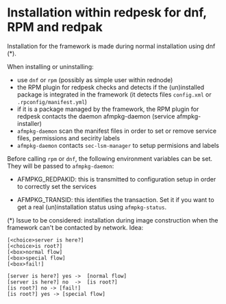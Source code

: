 # Installation within redpesk for dnf, RPM and redpak

Installation for the framework is made during normal
installation using dnf (*).

When installing or uninstalling:
* use `dnf` or `rpm` (possibly as simple user within rednode)
* the RPM plugin for redpesk checks and detects if the (un)installed
  package is integrated in the framework (it detects files
  `config.xml` or `.rpconfig/manifest.yml`)
* if it is a package managed by the framework, the RPM plugin for
  redpesk contacts the daemon afmpkg-daemon (service afmpkg-installer)
* `afmpkg-daemon` scan the manifest files in order to set or remove
  service files, permissions and secirity labels
* `afmpkg-daemon` contacts `sec-lsm-manager` to setup permisions
  and labels

Before calling `rpm` or `dnf`, the following environment variables
can be set. They will be passed to `afmpkg-daemon`:

* AFMPKG_REDPAKID: this is transmitted to configuration setup in order
  to correctly set the services

* AFMPKG_TRANSID: this identifies the transaction. Set it if you want
  to get a real (un)installation status using `afmpkg-status`.



(*) Issue to be considered: installation during image construction
when the framework can't be contacted by network.
Idea:
```nomnoml
[<choice>server is here?]
[<choice>is root?]
[<box>normal flow]
[<box>special flow]
[<box>fail!]

[server is here?] yes ->  [normal flow]
[server is here?] no  ->  [is root?]
[is root?] no -> [fail!]
[is root?] yes -> [special flow]
```
